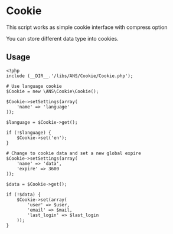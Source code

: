 Cookie
=====

This script works as simple cookie interface with compress option

You can store different data type into cookies.

Usage
--------
    <?php
    include (__DIR__.'/libs/ANS/Cookie/Cookie.php');

    # Use language cookie
    $Cookie = new \ANS\Cookie\Cookie();

    $Cookie->setSettings(array(
        'name' => 'language'
    ));

    $language = $Cookie->get();

    if (!$language) {
        $Cookie->set('en');
    }

    # Change to cookie data and set a new global expire
    $Cookie->setSettings(array(
        'name' => 'data',
        'expire' => 3600
    ));

    $data = $Cookie->get();

    if (!$data) {
        $Cookie->set(array(
            'user' => $user,
            'email' => $mail,
            'last_login' => $last_login
        ));
    }
